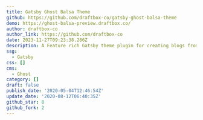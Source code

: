 ```yaml
---
title: Gatsby Ghost Balsa Theme
github: https://github.com/draftbox-co/gatsby-ghost-balsa-theme
demo: https://ghost-balsa-preview.draftbox.co/
author: draftbox-co
author_link: https://github.com/draftbox-co
date: 2023-11-27T09:23:38.286Z
description: A Feature rich Gatsby theme plugin for creating blogs from Ghost.
ssg:
  - Gatsby
css: []
cms:
  - Ghost
category: []
draft: false
publish_date: '2020-05-04T12:46:54Z'
update_date: '2020-08-12T06:40:35Z'
github_star: 8
github_fork: 2
---
```

